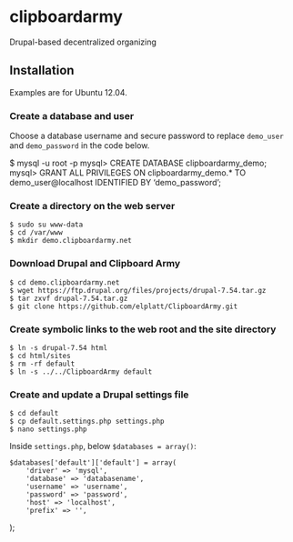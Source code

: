 # clipboardarmy
Drupal-based decentralized organizing

## Installation
Examples are for Ubuntu 12.04.

### Create a database and user

Choose a database username and secure password to replace `demo_user` and `demo_password` in the code below. 

$ mysql -u root -p
    mysql> CREATE DATABASE clipboardarmy_demo;
    mysql> GRANT ALL PRIVILEGES ON clipboardarmy_demo.* TO demo_user@localhost IDENTIFIED BY ‘demo_password’;


### Create a directory on the web server

    $ sudo su www-data
    $ cd /var/www
    $ mkdir demo.clipboardarmy.net
    
### Download Drupal and Clipboard Army

    $ cd demo.clipboardarmy.net
    $ wget https://ftp.drupal.org/files/projects/drupal-7.54.tar.gz
    $ tar zxvf drupal-7.54.tar.gz
    $ git clone https://github.com/elplatt/ClipboardArmy.git
    
### Create symbolic links to the web root and the site directory

    $ ln -s drupal-7.54 html
    $ cd html/sites
    $ rm -rf default
    $ ln -s ../../ClipboardArmy default
    
### Create and update a Drupal settings file

    $ cd default
    $ cp default.settings.php settings.php
    $ nano settings.php
    
Inside `settings.php`, below `$databases = array()`:

    $databases['default']['default'] = array(
        'driver' => 'mysql',
        'database' => 'databasename',
        'username' => 'username',
        'password' => 'password',
        'host' => 'localhost',
        'prefix' => '',
   );


    
    


    


